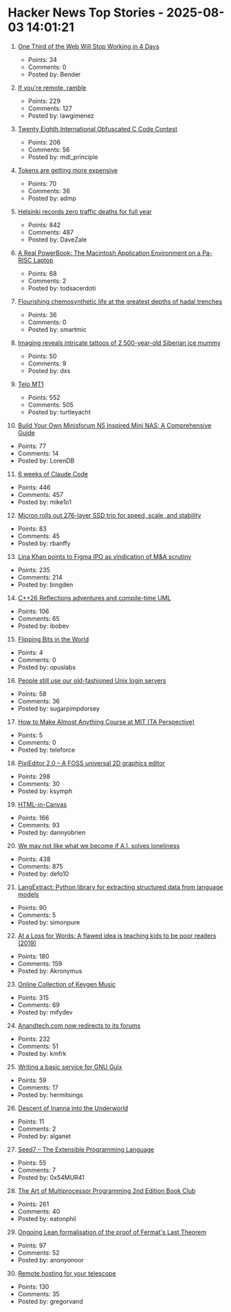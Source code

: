 # Hacker News Top Stories - 2025-08-03 14:01:21

1. [One Third of the Web Will Stop Working in 4 Days](https://lowendbox.com/blog/one-third-of-the-web-will-stop-working-in-4-days-massive-scale-cdn-compromise-starts-wednesday/)
   - Points: 34
   - Comments: 0
   - Posted by: Bender

2. [If you're remote, ramble](https://stephango.com/ramblings)
   - Points: 229
   - Comments: 127
   - Posted by: lawgimenez

3. [Twenty Eighth International Obfuscated C Code Contest](https://www.ioccc.org/2024/index.html)
   - Points: 206
   - Comments: 56
   - Posted by: mdl_principle

4. [Tokens are getting more expensive](https://ethanding.substack.com/p/ai-subscriptions-get-short-squeezed)
   - Points: 70
   - Comments: 36
   - Posted by: admp

5. [Helsinki records zero traffic deaths for full year](https://www.helsinkitimes.fi/finland/finland-news/domestic/27539-helsinki-records-zero-traffic-deaths-for-full-year.html)
   - Points: 842
   - Comments: 487
   - Posted by: DaveZale

6. [A Real PowerBook: The Macintosh Application Environment on a Pa-RISC Laptop](http://oldvcr.blogspot.com/2025/08/a-real-powerbook-macintosh-application.html)
   - Points: 68
   - Comments: 2
   - Posted by: todsacerdoti

7. [Flourishing chemosynthetic life at the greatest depths of hadal trenches](https://www.nature.com/articles/s41586-025-09317-z)
   - Points: 36
   - Comments: 0
   - Posted by: smartmic

8. [Imaging reveals intricate tattoos of 2,500-year-old Siberian ice mummy](https://www.bbc.com/news/articles/c4gzx0zm68vo)
   - Points: 50
   - Comments: 9
   - Posted by: dxs

9. [Telo MT1](https://www.telotrucks.com/)
   - Points: 552
   - Comments: 505
   - Posted by: turtleyacht

10. [Build Your Own Minisforum N5 Inspired Mini NAS: A Comprehensive Guide](https://jackharvest.com/index.php/2025/07/27/build-your-own-minisforum-n5-inspired-mini-nas-a-comprehensive-guide/)
   - Points: 77
   - Comments: 14
   - Posted by: LorenDB

11. [6 weeks of Claude Code](https://blog.puzzmo.com/posts/2025/07/30/six-weeks-of-claude-code/)
   - Points: 446
   - Comments: 457
   - Posted by: mike1o1

12. [Micron rolls out 276-layer SSD trio for speed, scale, and stability](https://blocksandfiles.com/2025/07/30/micron-three-276-layer-ssds/)
   - Points: 83
   - Comments: 45
   - Posted by: rbanffy

13. [Lina Khan points to Figma IPO as vindication of M&A scrutiny](https://techcrunch.com/2025/08/02/lina-khan-points-to-figma-ipo-as-vindication-for-ma-scrutiny/)
   - Points: 235
   - Comments: 214
   - Posted by: bingden

14. [C++26 Reflections adventures and compile-time UML](https://www.reachablecode.com/2025/07/31/c26-reflections-adventures-compile-time-uml/)
   - Points: 106
   - Comments: 65
   - Posted by: ibobev

15. [Flipping Bits in the World](https://opuslabs.substack.com/p/how-to-flip-bits-in-the-world)
   - Points: 4
   - Comments: 0
   - Posted by: opuslabs

16. [People still use our old-fashioned Unix login servers](https://utcc.utoronto.ca/~cks/space/blog/sysadmin/LoginServersStillUsed)
   - Points: 58
   - Comments: 36
   - Posted by: sugarpimpdorsey

17. [How to Make Almost Anything Course at MIT (TA Perspective)](https://fab.cba.mit.edu/classes/863.19/CBA/people/dsculley/index.html)
   - Points: 5
   - Comments: 0
   - Posted by: teleforce

18. [PixiEditor 2.0 – A FOSS universal 2D graphics editor](https://pixieditor.net/blog/2025/07/30/20-release/)
   - Points: 298
   - Comments: 30
   - Posted by: ksymph

19. [HTML-in-Canvas](https://github.com/WICG/html-in-canvas)
   - Points: 166
   - Comments: 93
   - Posted by: dannyobrien

20. [We may not like what we become if A.I. solves loneliness](https://www.newyorker.com/magazine/2025/07/21/ai-is-about-to-solve-loneliness-thats-a-problem)
   - Points: 438
   - Comments: 875
   - Posted by: defo10

21. [LangExtract: Python library for extracting structured data from language models](https://github.com/google/langextract)
   - Points: 90
   - Comments: 5
   - Posted by: simonpure

22. [At a Loss for Words: A flawed idea is teaching kids to be poor readers (2019)](https://www.apmreports.org/episode/2019/08/22/whats-wrong-how-schools-teach-reading)
   - Points: 180
   - Comments: 159
   - Posted by: Akronymus

23. [Online Collection of Keygen Music](https://keygenmusic.tk)
   - Points: 315
   - Comments: 69
   - Posted by: mifydev

24. [Anandtech.com now redirects to its forums](https://forums.anandtech.com/)
   - Points: 232
   - Comments: 51
   - Posted by: kmfrk

25. [Writing a basic service for GNU Guix](https://tannerhoelzel.com/gnu-shepherd-simple-service.html)
   - Points: 59
   - Comments: 17
   - Posted by: hermitsings

26. [Descent of Inanna into the Underworld](https://en.wikipedia.org/wiki/Descent_of_Inanna_into_the_Underworld)
   - Points: 11
   - Comments: 2
   - Posted by: alganet

27. [Seed7 – The Extensible Programming Language](https://seed7.net)
   - Points: 55
   - Comments: 7
   - Posted by: 0x54MUR41

28. [The Art of Multiprocessor Programming 2nd Edition Book Club](https://eatonphil.com/2025-art-of-multiprocessor-programming.html)
   - Points: 261
   - Comments: 40
   - Posted by: eatonphil

29. [Ongoing Lean formalisation of the proof of Fermat's Last Theorem](https://github.com/ImperialCollegeLondon/FLT)
   - Points: 97
   - Comments: 52
   - Posted by: anonyonoor

30. [Remote hosting for your telescope](https://www.sierra-remote.com/)
   - Points: 130
   - Comments: 35
   - Posted by: gregorvand

